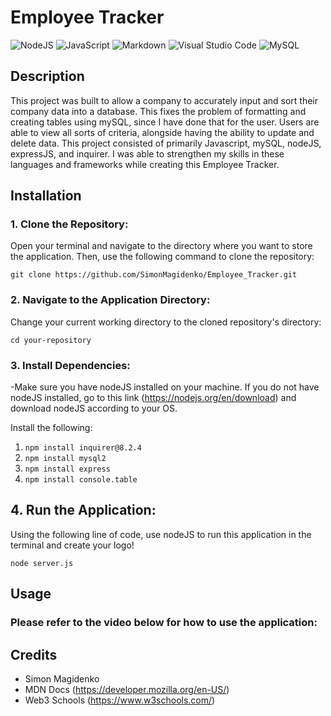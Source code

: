 # Employee Tracker

![NodeJS](https://img.shields.io/badge/node.js-6DA55F?style=for-the-badge&logo=node.js&logoColor=white) ![JavaScript](https://img.shields.io/badge/javascript-%23323330.svg?style=for-the-badge&logo=javascript&logoColor=%23F7DF1E) ![Markdown](https://img.shields.io/badge/markdown-%23000000.svg?style=for-the-badge&logo=markdown&logoColor=white) ![Visual Studio Code](https://img.shields.io/badge/Visual%20Studio%20Code-0078d7.svg?style=for-the-badge&logo=visual-studio-code&logoColor=white) ![MySQL](https://img.shields.io/badge/mysql-%2300f.svg?style=for-the-badge&logo=mysql&logoColor=white)

## Description

This project was built to allow a company to accurately input and sort their company data into a database. This fixes the problem of formatting and creating tables using mySQL, since I have done that for the user. Users are able to view all sorts of criteria, alongside having the ability to update and delete data. This project consisted of primarily Javascript, mySQL, nodeJS, expressJS, and inquirer. I was able to strengthen my skills in these languages and frameworks while creating this Employee Tracker.

## Installation

### 1. Clone the Repository:

Open your terminal and navigate to the directory where you want to store the application. Then, use the following command to clone the repository:

`git clone https://github.com/SimonMagidenko/Employee_Tracker.git`

### 2. Navigate to the Application Directory:

Change your current working directory to the cloned repository's directory:

`cd your-repository`

### 3. Install Dependencies:

-Make sure you have nodeJS installed on your machine. If you do not have nodeJS installed, go to this link (https://nodejs.org/en/download) and download nodeJS according to your OS.

Install the following:

1. `npm install inquirer@8.2.4`
2. `npm install mysql2`
3. `npm install express`
4. `npm install console.table`

## 4. Run the Application:

Using the following line of code, use nodeJS to run this application in the terminal and create your logo!

`node server.js`

## Usage

### Please refer to the video below for how to use the application:

## Credits

- Simon Magidenko
- MDN Docs (https://developer.mozilla.org/en-US/)
- Web3 Schools (https://www.w3schools.com/)
